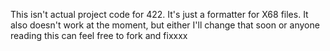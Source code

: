This isn't actual project code for 422. It's just a formatter for X68 files. It also doesn't work at the moment, but either I'll change that soon or anyone reading this can feel free to fork and fixxxx
